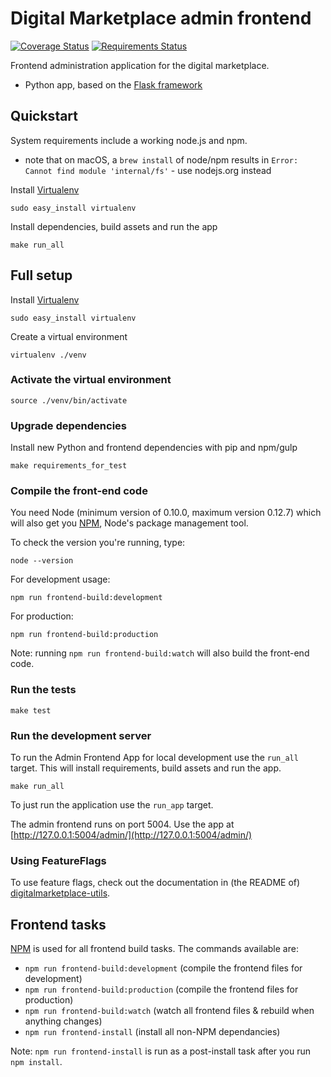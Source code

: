 # Digital Marketplace admin frontend

[![Coverage Status](https://coveralls.io/repos/alphagov/digitalmarketplace-admin-frontend/badge.svg?branch=master&service=github)](https://coveralls.io/github/alphagov/digitalmarketplace-admin-frontend?branch=master)
[![Requirements Status](https://requires.io/github/alphagov/digitalmarketplace-admin-frontend/requirements.svg?branch=master)](https://requires.io/github/alphagov/digitalmarketplace-admin-frontend/requirements/?branch=master)


Frontend administration application for the digital marketplace.

- Python app, based on the [Flask framework](http://flask.pocoo.org/)

## Quickstart

System requirements include a working node.js and npm.

- note that on macOS, a `brew install` of node/npm results in `Error: Cannot find module 'internal/fs'` - use nodejs.org instead

Install [Virtualenv](https://virtualenv.pypa.io/en/latest/)
```
sudo easy_install virtualenv
```

Install dependencies, build assets and run the app
```
make run_all
```

## Full setup

Install [Virtualenv](https://virtualenv.pypa.io/en/latest/)
```
sudo easy_install virtualenv
```

Create a virtual environment
```
virtualenv ./venv
```

### Activate the virtual environment
```
source ./venv/bin/activate
```

### Upgrade dependencies

Install new Python and frontend dependencies with pip and npm/gulp

```make requirements_for_test```

### Compile the front-end code

You need Node (minimum version of 0.10.0, maximum version 0.12.7) which will also get you [NPM](npmjs.org), Node's package management tool.

To check the version you're running, type:

```
node --version
```

For development usage:

```
npm run frontend-build:development
```

For production:

```
npm run frontend-build:production
```

Note: running `npm run frontend-build:watch` will also build the front-end code.

### Run the tests

```
make test
```


### Run the development server

To run the Admin Frontend App for local development use the `run_all` target.
This will install requirements, build assets and run the app.

```
make run_all
```

To just run the application use the `run_app` target.

The admin frontend runs on port 5004. Use the app at [http://127.0.0.1:5004/admin/](http://127.0.0.1:5004/admin/)

### Using FeatureFlags

To use feature flags, check out the documentation in (the README of)
[digitalmarketplace-utils](https://github.com/alphagov/digitalmarketplace-utils#using-featureflags).

## Frontend tasks

[NPM](https://www.npmjs.org/) is used for all frontend build tasks. The commands available are:

- `npm run frontend-build:development` (compile the frontend files for development)
- `npm run frontend-build:production` (compile the frontend files for production)
- `npm run frontend-build:watch` (watch all frontend files & rebuild when anything changes)
- `npm run frontend-install` (install all non-NPM dependancies)

Note: `npm run frontend-install` is run as a post-install task after you run `npm install`.
